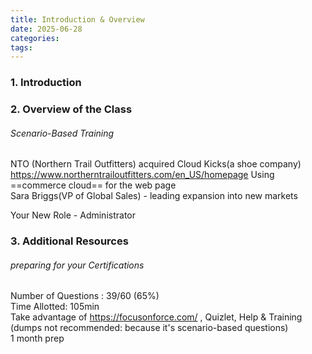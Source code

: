 ```yaml
---
title: Introduction & Overview
date: 2025-06-28
categories: 
tags:
---
```

### 1. Introduction
### 2. Overview of the Class
###### Scenario-Based Training  

   NTO (Northern Trail Outfitters)
    acquired Cloud Kicks(a shoe company)  
    https://www.northerntrailoutfitters.com/en_US/homepage
     Using ==commerce cloud== for the web page  
     Sara Briggs(VP of Global Sales) - leading expansion into new markets  

   Your New Role - Administrator

### 3. Additional Resources
###### preparing for your Certifications
Number of Questions : 39/60 (65%)  
Time Allotted: 105min  
Take advantage of https://focusonforce.com/ , Quizlet, Help & Training (dumps not recommended: because it's scenario-based questions)  
1 month prep
